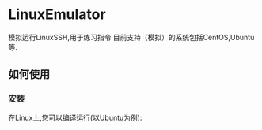 # LinuxEmulator
模拟运行LinuxSSH,用于练习指令
目前支持（模拟）的系统包括CentOS,Ubuntu等.
## 如何使用
### 安装
在Linux上,您可以编译运行(以Ubuntu为例):
